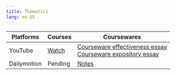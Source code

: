 ```yaml
---
title: Thematic1
lang: en-US
---
```


| Platforms   | Courses                                                                                      | Coursewares                                                                                                                                                                                                               |
|-------------|----------------------------------------------------------------------------------------------|---------------------------------------------------------------------------------------------------------------------------------------------------------------------------------------------------------------------------|
| YouTube     | [Watch](https://www.youtube.com/watch?v=gpZwueGvhLY&list=PLm0MFkgiW1Ji5usogxkDACp39z3cXK85O) | [Courseware effectiveness essay](../../public/writing/Courses/pdf/1%20Courseware%20effectiveness%20essay.pdf)<br/>[Courseware expository essay](../../public/writing/Courses/pdf/1%20Courseware%20expository%20essay.pdf) |
| Dailymotion | Pending                                                                                      | [Notes](../../public/writing/Courses/pdf/Notes.pdf)                                                                                                                                                                       |

